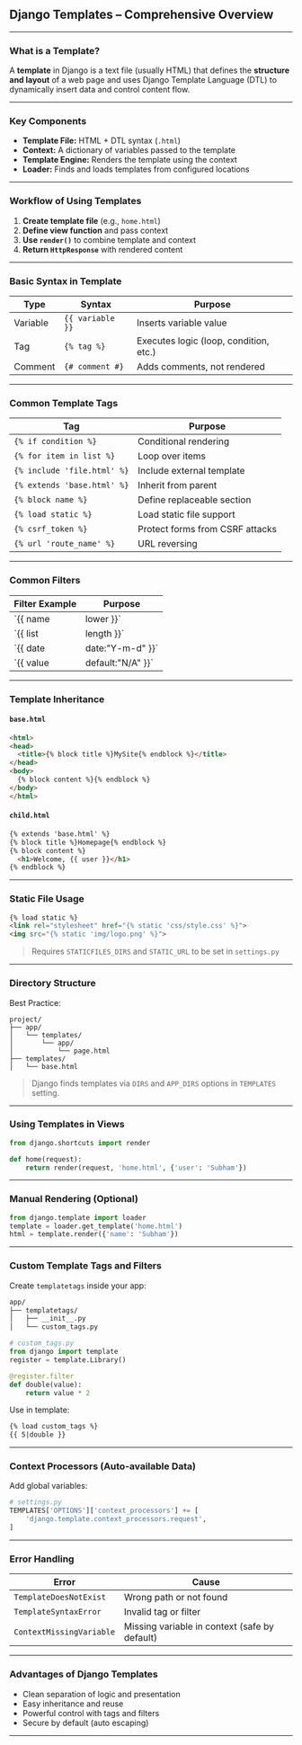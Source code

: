 ## Django Templates – Comprehensive Overview

---

### What is a Template?

A **template** in Django is a text file (usually HTML) that defines the **structure and layout** of a web page and uses Django Template Language (DTL) to dynamically insert data and control content flow.

---

### Key Components

* **Template File:** HTML + DTL syntax (`.html`)
* **Context:** A dictionary of variables passed to the template
* **Template Engine:** Renders the template using the context
* **Loader:** Finds and loads templates from configured locations

---

### Workflow of Using Templates

1. **Create template file** (e.g., `home.html`)
2. **Define view function** and pass context
3. **Use `render()`** to combine template and context
4. **Return `HttpResponse`** with rendered content

---

### Basic Syntax in Template

| Type     | Syntax           | Purpose                                |
| -------- | ---------------- | -------------------------------------- |
| Variable | `{{ variable }}` | Inserts variable value                 |
| Tag      | `{% tag %}`      | Executes logic (loop, condition, etc.) |
| Comment  | `{# comment #}`  | Adds comments, not rendered            |

---

### Common Template Tags

| Tag                         | Purpose                         |
| --------------------------- | ------------------------------- |
| `{% if condition %}`        | Conditional rendering           |
| `{% for item in list %}`    | Loop over items                 |
| `{% include 'file.html' %}` | Include external template       |
| `{% extends 'base.html' %}` | Inherit from parent             |
| `{% block name %}`          | Define replaceable section      |
| `{% load static %}`         | Load static file support        |
| `{% csrf_token %}`          | Protect forms from CSRF attacks |
| `{% url 'route_name' %}`    | URL reversing                   |

---

### Common Filters

| Filter Example                      | Purpose               |
| ------------------------------------ | --------------------- |
| `{{ name  | lower }}`                | Convert to lowercase  |
| `{{ list  | length }}`               | Get length            |
| `{{ date  | date:"Y-m-d" }}`         | Format date           |
| `{{ value | default:"N/A" }}`        | Default if empty      |

---

### Template Inheritance

#### `base.html`

```html
<html>
<head>
  <title>{% block title %}MySite{% endblock %}</title>
</head>
<body>
  {% block content %}{% endblock %}
</body>
</html>
```

#### `child.html`

```html
{% extends 'base.html' %}
{% block title %}Homepage{% endblock %}
{% block content %}
  <h1>Welcome, {{ user }}</h1>
{% endblock %}
```

---

### Static File Usage

```html
{% load static %}
<link rel="stylesheet" href="{% static 'css/style.css' %}">
<img src="{% static 'img/logo.png' %}">
```

> Requires `STATICFILES_DIRS` and `STATIC_URL` to be set in `settings.py`

---

### Directory Structure

Best Practice:

```
project/
├── app/
│   └── templates/
│       └── app/
│           └── page.html
├── templates/
│   └── base.html
```

> Django finds templates via `DIRS` and `APP_DIRS` options in `TEMPLATES` setting.

---

### Using Templates in Views

```python
from django.shortcuts import render

def home(request):
    return render(request, 'home.html', {'user': 'Subham'})
```

---

### Manual Rendering (Optional)

```python
from django.template import loader
template = loader.get_template('home.html')
html = template.render({'name': 'Subham'})
```

---

### Custom Template Tags and Filters

Create `templatetags` inside your app:

```bash
app/
├── templatetags/
│   ├── __init__.py
│   └── custom_tags.py
```

```python
# custom_tags.py
from django import template
register = template.Library()

@register.filter
def double(value):
    return value * 2
```

Use in template:

```html
{% load custom_tags %}
{{ 5|double }}
```

---

### Context Processors (Auto-available Data)

Add global variables:

```python
# settings.py
TEMPLATES['OPTIONS']['context_processors'] += [
    'django.template.context_processors.request',
]
```

---

### Error Handling

| Error                    | Cause                                         |
| ------------------------ | --------------------------------------------- |
| `TemplateDoesNotExist`   | Wrong path or not found                       |
| `TemplateSyntaxError`    | Invalid tag or filter                         |
| `ContextMissingVariable` | Missing variable in context (safe by default) |

---

### Advantages of Django Templates

* Clean separation of logic and presentation
* Easy inheritance and reuse
* Powerful control with tags and filters
* Secure by default (auto escaping)

---
